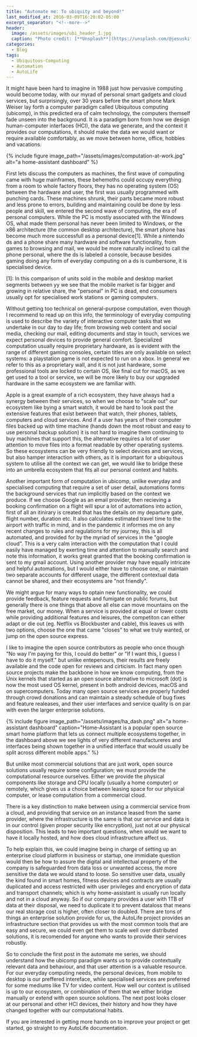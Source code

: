 ```yaml
---
title: "Automate me: To ubiquity and beyond!"
last_modified_at: 2016-03-09T16:20:02-05:00
excerpt_separator: "<!--more-->"
header:
  image: /assets/images/ubi_header_1.jpg
  caption: "Photo credit: [**Unsplash**](https://unsplash.com/@jesuskiteque)"
categories:
  - Blog
tags:
  - Ubiquitous-Computing
  - Automation
  - AutoLife
---
```

It might have been hard to imagine in 1988 just how pervasive computing would become today, with our myrad of personal smart gadgets and cloud services, but surprisingly, over 30 years before the smart phone Mark Weiser lay forth a computer paradigm called Ubiquitous computing (ubicomp), in this predicted era of calm technology, the computers themself fade unseen into the background. It is a paradigm born from how we design human-computer interfaces (HCI), the data we generate, and the context it provides our computations, it should make the data we would want or require available comfortably, as we move between home, office, hobbies and vacations. 

<!--more-->
{% include figure image_path="/assets/images/computation-at-work.jpg" alt="a home-assistant dashboard" %}


First lets discuss the computers as machines, the first wave of computing came with huge mainframes, these behemoths could occupy everything from a room to whole factory floors, they has no operating system (OS) between the hardware and user, the first was usually programmed with punching cards. These machines shrunk, their parts became more robust and less prone to errors, building and maintaining could be done by less people and skill, we entered the second wave of computing, the era of personal computers. While the PC is mostly associated with the Windows OS, what made them personal has never been limited to Windows, or the x86 architecture (the common desktop architecture), the smart phone has become much more successfull as a personal device[1]. While a nintendo ds and a phone share many hardware and software functionality, from games to browsing and mail, we would be more naturally inclined to call the phone personal, where the ds is labeled a console, because besides gaming doing any form of everyday computing on a ds is cumbersone, it is specialised device.

[1]: In this comparison of units sold in the mobile and desktop market segments between yy we see that the mobile market is far bigger and growing in relative share, the "personal" in PC is dead, end consumers usually opt for specialised work stations or gaming computers. 

Without getting too technical on general-purpose computation, even though I recommend to read up on this info, the terminology of everyday computing is used to describe the variety of interactive computer tasks that we undertake in our day to day life; from browsing web content and social media, checking our mail, editing documents and stay in touch, services we expect personal devices to provide general comfort. Specialized computation usually require proprietary hardware, as is evident with the range of different gaming consoles, certain titles are only available on select systems: a playstation game is not expected to run on a xbox. In general we refer to this as a proprietary wall, and it is not just hardware, some professional tools are locked to certain OS, like final cut for macOS, as we get used to a tool or service, we will be more likely to buy our upgraded hardware in the same ecosystem we are familiar with. 

Apple is a great example of a rich ecosystem, they have always had a synergy between their services, so when we choose to "scale out" our ecosystem like bying a smart watch, it would be hard to look past the extensive features that exist between that watch, their phones, tablets, computers and cloud services. And if a user has years of their computer files backed up with time machine (hands down the most robust and easy to use personal backup solution) it is not hard to imagine them continuing to buy machines that support this, the alternative requires a lot of user attention to move files into a format readable by other operating systems. So these ecosystems can be very friendly to select devices and services, but also hamper interaction with others, as it is important for a ubiquitous system to utilise all the context we can get, we would like to bridge these into an umbrella ecosystem that fits all our personal context and habits. 

Another important form of computation in ubicomp, unlike everyday and specialised computing that require a set of user detail, automations forms the background services that run implicitly based on the context we produce. If we choose Google as an email provider, then recieving a booking confirmation on a flight will spur a lot of automations into action, first of all an itinirary is created that has the details on my departure gate, flight number, duration etc. It also calculates estimated travel time to the airport with traffic in mind, and in the pandemic it informes me on any recent changes to rules and regulations for my journey, this is all automated, and provided for by the myriad of services in the "google cloud". This is a very calm interaction with the computation that I could easily have managed by exerting time and attention to manually search and note this information, it works great granted that the booking confirmation is sent to my gmail account. Using another provider may have equally intricate and helpful automations, but I would either have to choose one, or maintain two separate accounts for different usage, the different contextual data cannot be shared, and their ecosystems are "not friendly".

We might argue for many ways to optain new functionality, we could provide feedback, feature requests and fumigate on public forums, but generally there is one things that above all else can move mountains on the free market, our money. When a service is provided at equal or lower costs while providing additional features and leisures, the competiton can either adapt or die out (eg. Netflix vs Blockbuster and cable), this leaves us with two options, choose the one that came "closes" to what we truly wanted, or jump on the open source express.

I like to imagine the open source contributors as people who once though "No way I'm paying for this, I could do better" or "If I want this, I guess I have to do it myself." but unlike entepenours, their results are freely available and the code open for reviews and cirticism. In fact many open source projects make the backbone in how we know computing, from the Unix kernels that started as an open source alternative to microsoft (dot) is now the most used OS kernel, present in both android devices, macOS and on supercomputers. Today many open source services are properly funded through crowd donations and can maintain a steady schedule of bug fixes and feature realeases, and their user interfaces and service quality is on par with even the larger enterprise solutions.

{% include figure image_path="/assets/images/ha_dash.png" alt="a home-assistant dashboard" caption="Home-Assistant is a popular open source smart home platform that lets us connect multiple ecosystems together, in the dashboard above we see lights of very different manufactureres and interfaces being shown together in a unified interface that would usually be split across different mobile apps." %}

 But unlike most commercial solutions that are just work, open source solutions usually require some configuration; we must provide the computational resource ourselves. Either we provide the physical components like storage and CPU locally (usually a home computer) or remotely, which gives us a choice between leasing space for our physical computer, or lease computation from a commercial cloud.

There is a key distinction to make between using a commercial service from a cloud, and providing that service on an instance leased from the same provider, where the infrastructure is the same is that our service and data is in our control (given proper security like encryption), just not at our physical disposition. This leads to two important questions, when would we want to have it locally hosted, and how does cloud infrastructure affect us.

To help explain this, we could imagine being in charge of setting up an enterprise cloud platform in business or startup, one immidiate question would then be how to assure the digital and intellectual property of the company is safeguarded from data loss or unwanted access, the more sensitive the data we would stand to loose. So sensitive user data, usually the kind found in smart homes, fitness devices and contracts are usually duplicated and access restricted with user privileges and encryption of data and transport channels; which is why home-assistant is usually run locally and not in a cloud anyway. So if our company provides a user with 1TB of data at their disposal, we need to duplicate it to prevent dataloss that means our real storage cost is higher, often closer to doubled. There are tons of things an enterprise solution provide for us, the AutoLife project provides an infrastructure section that provides us with the most common tools that are easy and secure, we could even get them to scale well over distributed solutions, it is recomended for anyone who wants to provide their services robustly.

So to conclude the first post in the automate me series, we should understand how the ubicomp paradigm wants us to provide contextually relevant data and behaviour, and that user attention is a valuable resource. For our everyday computing needs, the personal devices, from mobile to desktop is our preffered intereface, while specialised services are preferred for some mediums like TV for video content. How well our context is utilised is up to our ecosystem, or combination of them that we either bridge manually or extend with open source solutions. The next post looks closer at our personal and other HCI devices, their history and how they have changed together with our computational habits.

If you are interested in getting more hands on to improve your project or get started, go straight to my AutoLife documentation.
